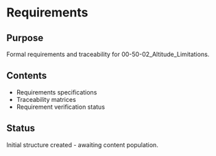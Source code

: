 # Requirements

## Purpose
Formal requirements and traceability for 00-50-02_Altitude_Limitations.

## Contents
- Requirements specifications
- Traceability matrices
- Requirement verification status

## Status
Initial structure created - awaiting content population.
